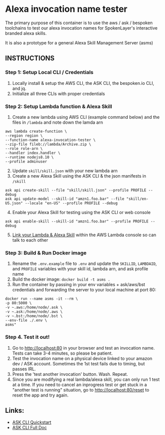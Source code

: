 # Alexa invocation name tester 

The primary purpose of this container is to use the aws / ask / bespoken toolchains to test our alexa invocation names for SpokenLayer's interactive branded alexa skills.

It is also a prototype for a general Alexa Skill Management Server (asms)


## INSTRUCTIONS

### Step 1: Setup Local CLI / Credentials
1. Locally install & setup the AWS CLI, the ASK CLI, the bespoken.io CLI, and jq.
2. Initialize all three CLIs with proper credentials

### Step 2: Setup Lambda function & Alexa Skill
1. Create a new lambda using AWS CLI (example command below) and the files in `/lambda` and note down the lamda arn
  ```
  aws lambda create-function \
  --region region \
  --function-name alexa-invocation-tester \
  --zip-file fileb://lambda/Archive.zip \
  --role role-arn \
  --handler index.handler \
  --runtime nodejs8.10 \
  --profile adminuser 
  ```

2. Update `skill/skill.json` with your new lambda arn
3. Create a new Alexa Skill using the ASK CLI & the json manifests in `/skill`
  ```
  ask api create-skill --file "skill/skill.json" --profile PROFILE --debug
  ask api update-model --skill-id "amzn1.foo.bar" --file "skill/en-US.json" --locale "en-US" --profile PROFILE --debug
  ```

4.  Enable your Alexa Skill for testing using the ASK CLI or web console
  ```
  ask api enable-skill --skill-id "amzn1.foo.bar" --profile PROFILE --debug
  ```

5. [Link your Lambda & Alexa Skill](https://developer.amazon.com/docs/custom-skills/host-a-custom-skill-as-an-aws-lambda-function.html#add-ask-trigger) within the AWS Lambda console so can talk to each other


### Step 3: Build & Run Docker image
1. Rename the `.env.example` file to `.env` and update the `SKILLID`, `LAMBDAID`, and `PROFILE` variables with your skill id, lambda arn, and ask profile name
2. Build the docker image: `docker build -t asms .`
3. Run the container by passing in your env variables + ask/aws/bst credentials and forwarding the server to your local machine at port 80: 
  ```
  docker run --name asms -it --rm \
  -p 80:5000 \
  -v ~.aws:/home/node/.ask \
  -v ~.ask:/home/node/.aws \
  -v ~.bst:/home/node/.bst \
  --env-file ./.env \
  asms"
  ```

### Step 4. Test it out!

1. Go to [http://localhost:80](http://localhost:80) in your browser and test an invocation name. Tests can take 3-4 minutes, so please be patient. 
2. Test the invocation name on a physical device linked to your amazon dev / ASK account. Sometimes the 1st test fails due to timing, but passes IRL.
3. Press the 'test another invocation' button. Wash. Repeat.
4. Since you are modifying a real lambda/alexa skill, you can only run 1 test at a time. If you need to cancel an inprogress test or get stuck in a "another test is running" situation, go to [http://localhost:80/reset](http://localhost:80/reset) to reset the app and try again.

## Links:

- [ASK CLI Quickstart](https://developer.amazon.com/docs/smapi/quick-start-alexa-skills-kit-command-line-interface.html)
- [ASK CLI Full Doc](https://developer.amazon.com/docs/smapi/ask-cli-intro.html#alexa-skills-kit-command-line-interface-ask-cli)

